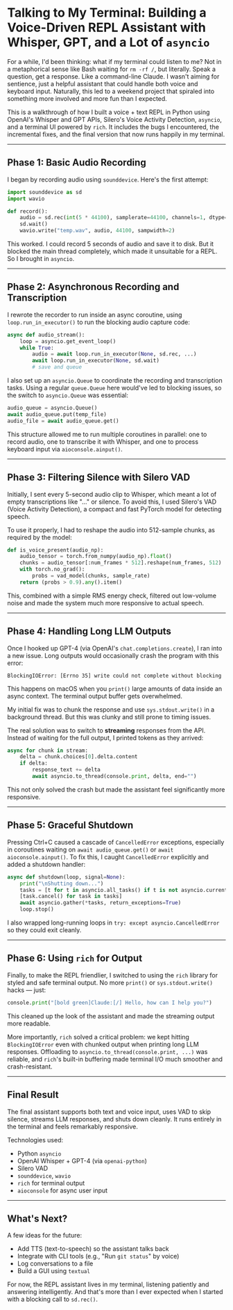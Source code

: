 # Talking to My Terminal: Building a Voice-Driven REPL Assistant with Whisper, GPT, and a Lot of `asyncio`

For a while, I'd been thinking: what if my terminal could listen to me? Not in a metaphorical sense like Bash waiting for `rm -rf /`, but literally. Speak a question, get a response. Like a command-line Claude. I wasn't aiming for sentience, just a helpful assistant that could handle both voice and keyboard input. Naturally, this led to a weekend project that spiraled into something more involved and more fun than I expected.

This is a walkthrough of how I built a voice + text REPL in Python using OpenAI's Whisper and GPT APIs, Silero's Voice Activity Detection, `asyncio`, and a terminal UI powered by `rich`. It includes the bugs I encountered, the incremental fixes, and the final version that now runs happily in my terminal.

---

## Phase 1: Basic Audio Recording

I began by recording audio using `sounddevice`. Here's the first attempt:

```python
import sounddevice as sd
import wavio

def record():
    audio = sd.rec(int(5 * 44100), samplerate=44100, channels=1, dtype='int16')
    sd.wait()
    wavio.write("temp.wav", audio, 44100, sampwidth=2)
```

This worked. I could record 5 seconds of audio and save it to disk. But it blocked the main thread completely, which made it unsuitable for a REPL. So I brought in `asyncio`.

---

## Phase 2: Asynchronous Recording and Transcription

I rewrote the recorder to run inside an async coroutine, using `loop.run_in_executor()` to run the blocking audio capture code:

```python
async def audio_stream():
    loop = asyncio.get_event_loop()
    while True:
        audio = await loop.run_in_executor(None, sd.rec, ...)
        await loop.run_in_executor(None, sd.wait)
        # save and queue
```

I also set up an `asyncio.Queue` to coordinate the recording and transcription tasks. Using a regular `queue.Queue` here would've led to blocking issues, so the switch to `asyncio.Queue` was essential:

```python
audio_queue = asyncio.Queue()
await audio_queue.put(temp_file)
audio_file = await audio_queue.get()
```

This structure allowed me to run multiple coroutines in parallel: one to record audio, one to transcribe it with Whisper, and one to process keyboard input via `aioconsole.ainput()`.

---

## Phase 3: Filtering Silence with Silero VAD

Initially, I sent every 5-second audio clip to Whisper, which meant a lot of empty transcriptions like "..." or silence. To avoid this, I used Silero's VAD (Voice Activity Detection), a compact and fast PyTorch model for detecting speech.

To use it properly, I had to reshape the audio into 512-sample chunks, as required by the model:

```python
def is_voice_present(audio_np):
    audio_tensor = torch.from_numpy(audio_np).float()
    chunks = audio_tensor[:num_frames * 512].reshape(num_frames, 512)
    with torch.no_grad():
        probs = vad_model(chunks, sample_rate)
    return (probs > 0.9).any().item()
```

This, combined with a simple RMS energy check, filtered out low-volume noise and made the system much more responsive to actual speech.

---

## Phase 4: Handling Long LLM Outputs

Once I hooked up GPT-4 (via OpenAI's `chat.completions.create`), I ran into a new issue. Long outputs would occasionally crash the program with this error:

```
BlockingIOError: [Errno 35] write could not complete without blocking
```

This happens on macOS when you `print()` large amounts of data inside an async context. The terminal output buffer gets overwhelmed.

My initial fix was to chunk the response and use `sys.stdout.write()` in a background thread. But this was clunky and still prone to timing issues.

The real solution was to switch to **streaming** responses from the API. Instead of waiting for the full output, I printed tokens as they arrived:

```python
async for chunk in stream:
    delta = chunk.choices[0].delta.content
    if delta:
        response_text += delta
        await asyncio.to_thread(console.print, delta, end="")
```

This not only solved the crash but made the assistant feel significantly more responsive.

---

## Phase 5: Graceful Shutdown

Pressing Ctrl+C caused a cascade of `CancelledError` exceptions, especially in coroutines waiting on `await audio_queue.get()` or `await aioconsole.ainput()`. To fix this, I caught `CancelledError` explicitly and added a shutdown handler:

```python
async def shutdown(loop, signal=None):
    print("\nShutting down...")
    tasks = [t for t in asyncio.all_tasks() if t is not asyncio.current_task()]
    [task.cancel() for task in tasks]
    await asyncio.gather(*tasks, return_exceptions=True)
    loop.stop()
```

I also wrapped long-running loops in `try: except asyncio.CancelledError` so they could exit cleanly.

---

## Phase 6: Using `rich` for Output

Finally, to make the REPL friendlier, I switched to using the `rich` library for styled and safe terminal output. No more `print()` or `sys.stdout.write()` hacks — just:

```python
console.print("[bold green]Claude:[/] Hello, how can I help you?")
```

This cleaned up the look of the assistant and made the streaming output more readable.

More importantly, `rich` solved a critical problem: we kept hitting `BlockingIOError` even with chunked output when printing long LLM responses. Offloading to `asyncio.to_thread(console.print, ...)` was reliable, and `rich`'s built-in buffering made terminal I/O much smoother and crash-resistant.

---

## Final Result

The final assistant supports both text and voice input, uses VAD to skip silence, streams LLM responses, and shuts down cleanly. It runs entirely in the terminal and feels remarkably responsive.

Technologies used:
- Python `asyncio`
- OpenAI Whisper + GPT-4 (via `openai-python`)
- Silero VAD
- `sounddevice`, `wavio`
- `rich` for terminal output
- `aioconsole` for async user input

---

## What's Next?

A few ideas for the future:
- Add TTS (text-to-speech) so the assistant talks back
- Integrate with CLI tools (e.g., "Run `git status`" by voice)
- Log conversations to a file
- Build a GUI using `textual`

For now, the REPL assistant lives in my terminal, listening patiently and answering intelligently. And that's more than I ever expected when I started with a blocking call to `sd.rec()`.